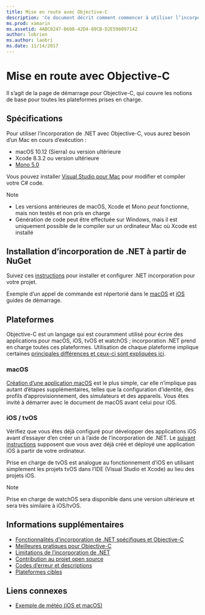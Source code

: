 ```yaml
---
title: Mise en route avec Objective-C
description: 'Ce document décrit comment commencer à utiliser l’incorporation de .NET avec Objective-C. Il aborde la configuration requise, l’installation de l’incorporation de .NET à partir de NuGet et les plateformes prises en charge.'
ms.prod: xamarin
ms.assetid: 4ABC0247-B608-42D4-89CB-D2E598097142
author: lobrien
ms.author: laobri
ms.date: 11/14/2017
---
```


# <a name="getting-started-with-objective-c"></a>Mise en route avec Objective-C

Il s’agit de la page de démarrage pour Objective-C, qui couvre les notions de base pour toutes les plateformes prises en charge.

## <a name="requirements"></a>Spécifications

Pour utiliser l’incorporation de .NET avec Objective-C, vous aurez besoin d’un Mac en cours d’exécution :

* macOS 10.12 (Sierra) ou version ultérieure
* Xcode 8.3.2 ou version ultérieure
* [Mono 5.0](https://www.mono-project.com/download/)

Vous pouvez installer [Visual Studio pour Mac](https://visualstudio.microsoft.com/vs/mac/) pour modifier et compiler votre C# code.

> [!NOTE]
> * Les versions antérieures de macOS, Xcode et Mono _peut_ fonctionne, mais non testés et non pris en charge
> * Génération de code peut être effectuée sur Windows, mais il est uniquement possible de le compiler sur un ordinateur Mac où Xcode est installé

## <a name="installing-net-embedding-from-nuget"></a>Installation d’incorporation de .NET à partir de NuGet

Suivez ces [instructions](~/tools/dotnet-embedding/get-started/install/install.md) pour installer et configurer .NET incorporation pour votre projet.

Exemple d’un appel de commande est répertorié dans le [macOS](~/tools/dotnet-embedding/get-started/objective-c/macos.md) et [iOS](~/tools/dotnet-embedding/get-started/objective-c/ios.md) guides de démarrage.

## <a name="platforms"></a>Plateformes

Objective-C est un langage qui est couramment utilisé pour écrire des applications pour macOS, iOS, tvOS et watchOS ; incorporation .NET prend en charge toutes ces plateformes. Utilisation de chaque plateforme implique certaines [principales différences et ceux-ci sont expliquées ici](~/tools/dotnet-embedding/objective-c/platforms.md).

### <a name="macos"></a>macOS

[Création d’une application macOS](~/tools/dotnet-embedding/get-started/objective-c/macos.md) est le plus simple, car elle n’implique pas autant d’étapes supplémentaires, telles que la configuration d’identité, des profils d’approvisionnement, des simulateurs et des appareils. Vous êtes invité à démarrer avec le document de macOS avant celui pour iOS.

### <a name="ios--tvos"></a>iOS / tvOS

Vérifiez que vous êtes déjà configuré pour développer des applications iOS avant d’essayer d’en créer un à l’aide de l’incorporation de .NET. Le [suivant instructions](~/tools/dotnet-embedding/get-started/objective-c/ios.md) supposent que vous avez déjà créé et déployé une application iOS à partir de votre ordinateur.

Prise en charge de tvOS est analogue au fonctionnement d’iOS en utilisant simplement les projets tvOS dans l’IDE (Visual Studio et Xcode) au lieu des projets iOS.

> [!NOTE]
> Prise en charge de watchOS sera disponible dans une version ultérieure et sera très similaire à iOS/tvOS.

## <a name="further-reading"></a>Informations supplémentaires

* [Fonctionnalités d’incorporation de .NET spécifiques et Objective-C](~/tools/dotnet-embedding/objective-c/index.md)
* [Meilleures pratiques pour Objective-C](~/tools/dotnet-embedding/objective-c/best-practices.md)
* [Limitations de l’incorporation de .NET](~/tools/dotnet-embedding/limitations.md)
* [Contribution au projet open source](https://github.com/mono/Embeddinator-4000/blob/master/Contributing.md)
* [Codes d’erreur et descriptions](~/tools/dotnet-embedding/errors.md)
* [Plateformes cibles](~/tools/dotnet-embedding/objective-c/platforms.md)

## <a name="related-links"></a>Liens connexes

- [Exemple de météo (iOS et macOS)](https://github.com/jamesmontemagno/embeddinator-weather)
